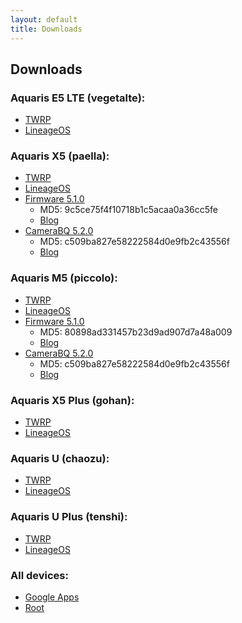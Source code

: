 ```yaml
---
layout: default
title: Downloads
---
```


## Downloads

### Aquaris E5 LTE (vegetalte): 
* [TWRP](https://twrp.me/bq/bqaquarise54g.html)
* [LineageOS](https://download.lineageos.org/vegetalte)

### Aquaris X5 (paella): 
* [TWRP](https://twrp.me/bq/bqaquarisx5.html)
* [LineageOS](https://download.lineageos.org/paella)
* [Firmware 5.1.0](https://drive.google.com/file/d/197deE4hQ-STTSmG7gXra1OA7mX8t1x_U/view)
    * MD5: 9c5ce75f4f10718b1c5acaa0a36cc5fe
    * [Blog](https://aquaris-dev.org/blog/2018/03/02/device-status.html#aquaris-m5-piccolo--x5-paella)
* [CameraBQ 5.2.0](https://www.dropbox.com/sh/cm6198jf1nes86l/AABZOUGMfd26mE6Qb96s72Bza/piccolo?dl=0&subfolder_nav_tracking=1)
    * MD5: c509ba827e58222584d0e9fb2c43556f
    * [Blog](https://aquaris-dev.org/blog/2018/03/02/device-status.html#aquaris-m5-piccolo--x5-paella)

### Aquaris M5 (piccolo): 
* [TWRP](https://twrp.me/bq/bqaquarism5.html)
* [LineageOS](https://download.lineageos.org/piccolo)
* [Firmware 5.1.0](https://drive.google.com/file/d/1eAUIyxBFEgm-OwFt2qcGr3880LL9GnZG/view)
    * MD5: 80898ad331457b23d9ad907d7a48a009
    * [Blog](https://aquaris-dev.org/blog/2018/03/02/device-status.html#aquaris-m5-piccolo--x5-paella)
* [CameraBQ 5.2.0](https://www.dropbox.com/sh/cm6198jf1nes86l/AABZOUGMfd26mE6Qb96s72Bza/piccolo?dl=0&subfolder_nav_tracking=1)
    * MD5: c509ba827e58222584d0e9fb2c43556f
    * [Blog](https://aquaris-dev.org/blog/2018/03/02/device-status.html#aquaris-m5-piccolo--x5-paella)

### Aquaris X5 Plus (gohan): 
* [TWRP](https://twrp.me/bq/bqaquarisx5plus.html)
* [LineageOS](https://download.lineageos.org/gohan)

### Aquaris U (chaozu): 
* [TWRP](https://twrp.me/bq/bqaquarisu.html)
* [LineageOS](https://download.lineageos.org/chaozu)

### Aquaris U Plus (tenshi): 
* [TWRP](https://twrp.me/bq/bqaquarisuplus.html)
* [LineageOS](https://download.lineageos.org/tenshi)

### All devices:
* [Google Apps](https://wiki.lineageos.org/gapps.html)
* [Root](https://download.lineageos.org/extras)

